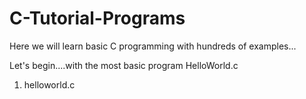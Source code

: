 # C-Tutorial-Programs

Here we will learn basic C programming with hundreds of examples...

Let's begin....with the most basic program HelloWorld.c

1. helloworld.c

